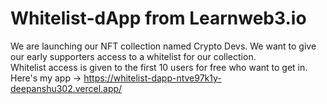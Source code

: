 # Whitelist-dApp from Learnweb3.io </br>
We are launching our NFT collection named Crypto Devs. We want to give our early supporters access to a whitelist for our collection. </br>
Whitelist access is given to the first 10 users for free who want to get in. </br>
Here's my app -> https://whitelist-dapp-ntve97k1y-deepanshu302.vercel.app/
